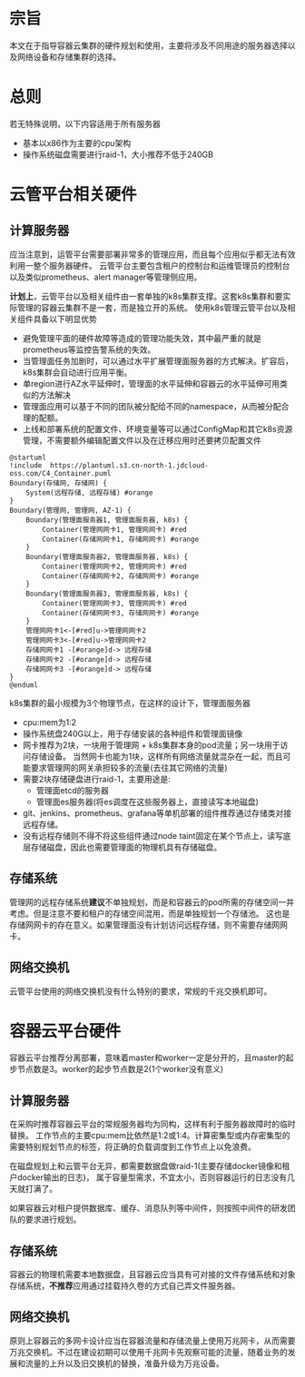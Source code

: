 # 宗旨

本文在于指导容器云集群的硬件规划和使用，主要将涉及不同用途的服务器选择以及网络设备和存储集群的选择。

# 总则

若无特殊说明，以下内容适用于所有服务器

* 基本以x86作为主要的cpu架构
* 操作系统磁盘需要进行raid-1，大小推荐不低于240GB

# 云管平台相关硬件

## 计算服务器

应当注意到，运管平台需要部署非常多的管理应用，而且每个应用似乎都无法有效利用一整个服务器硬件。
云管平台主要包含租户的控制台和运维管理员的控制台以及类似prometheus、alert manager等管理侧应用。

**计划上**，云管平台以及相关组件由一套单独的k8s集群支撑。这套k8s集群和要实际管理的容器云集群不是一套，而是独立开的系统。
使用k8s管理云管平台以及相关组件具备以下明显优势

* 避免管理平面的硬件故障等造成的管理功能失效，其中最严重的就是prometheus等监控告警系统的失效。
* 当管理面任务加剧时，可以通过水平扩展管理面服务器的方式解决。扩容后，k8s集群会自动进行应用平衡。
* 单region进行AZ水平延伸时，管理面的水平延伸和容器云的水平延伸可用类似的方法解决
* 管理面应用可以基于不同的团队被分配给不同的namespace，从而被分配合理的配额。
* 上线和部署系统的配置文件、环境变量等可以通过ConfigMap和其它k8s资源管理，不需要额外编辑配置文件以及在迁移应用时还要拷贝配置文件

```plantuml
@startuml
!include  https://plantuml.s3.cn-north-1.jdcloud-oss.com/C4_Container.puml
Boundary(存储网, 存储网) {
    System(远程存储, 远程存储) #orange
}
Boundary(管理网, 管理网, AZ-1) {
    Boundary(管理面服务器1, 管理面服务器, k8s) {
        Container(管理网网卡1, 管理网网卡) #red
        Container(存储网网卡1, 存储网网卡) #orange
    }
    Boundary(管理面服务器2, 管理面服务器, k8s) {
        Container(管理网网卡2, 管理网网卡) #red
        Container(存储网网卡2, 存储网网卡) #orange
    }
    Boundary(管理面服务器3, 管理面服务器, k8s) {
        Container(管理网网卡3, 管理网网卡) #red
        Container(存储网网卡3, 存储网网卡) #orange
    }
    管理网网卡1<-[#red]u->管理网网卡2
    管理网网卡3<-[#red]u->管理网网卡2
    存储网网卡1 -[#orange]d-> 远程存储
    存储网网卡2 -[#orange]d-> 远程存储
    存储网网卡3 -[#orange]d-> 远程存储
}
@enduml
```

k8s集群的最小规模为3个物理节点，在这样的设计下，管理面服务器

* cpu:mem为1:2
* 操作系统盘240G以上，用于存储安装的各种组件和管理面镜像
* 网卡推荐为2块，一块用于管理网 + k8s集群本身的pod流量；另一块用于访问存储设备。
  当然网卡也能为1块，这样所有网络流量就混杂在一起，而且可能要求管理网的网关承担较多的流量(去往其它网络的流量)
* 需要2块存储硬盘进行raid-1，主要用途是:
    * 管理面etcd的服务器
    * 管理面es服务器(将es调度在这些服务器上，直接读写本地磁盘)
* git、jenkins、prometheus、grafana等单机部署的组件推荐通过存储类对接远程存储。
* 没有远程存储则不得不将这些组件通过node taint固定在某个节点上，读写底层存储磁盘，因此也需要管理面的物理机具有存储磁盘。

## 存储系统

管理网的远程存储系统**建议**不单独规划，而是和容器云的pod所需的存储空间一并考虑。但是注意不要和租户的存储空间混用，而是单独规划一个存储池。
这也是存储网网卡的存在意义。如果管理面没有计划访问远程存储，则不需要存储网网卡。

## 网络交换机

云管平台使用的网络交换机没有什么特别的要求，常规的千兆交换机即可。

# 容器云平台硬件

容器云平台推荐分离部署，意味着master和worker一定是分开的，且master的起步节点数是3。worker的起步节点数是2(1个worker没有意义)

## 计算服务器

在采购时推荐容器云平台的常规服务器均为同构，这样有利于服务器故障时的临时替换。
工作节点的主要cpu:mem比依然是1:2或1:4。计算密集型或内存密集型的需要特别规划节点的标签，将正确的负载调度到工作节点上以免浪费。

在磁盘规划上和云管平台无异，都需要数据盘做raid-1(主要存储docker镜像和租户docker输出的日志)，
属于容量型需求，不宜太小，否则容器运行的日志没有几天就打满了。

如果容器云对租户提供数据库、缓存、消息队列等中间件，则按照中间件的研发团队的要求进行规划。

## 存储系统

容器云的物理机需要本地数据盘，且容器云应当具有可对接的文件存储系统和对象存储系统，**不推荐**应用通过挂载持久卷的方式自己弄文件服务器。

## 网络交换机

原则上容器云的多网卡设计应当在容器流量和存储流量上使用万兆网卡，从而需要万兆交换机。不过在建设初期可以使用千兆网卡先观察可能的流量，随着业务的发展和流量的上升以及旧交换机的替换，准备升级为万兆设备。


